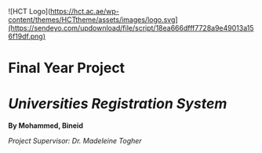 ![HCT Logo](https://hct.ac.ae/wp-content/themes/HCTtheme/assets/images/logo.svg](https://sendeyo.com/updownload/file/script/18ea666dfff7728a9e49013a156f19df.png)

# Final Year Project
# _Universities Registration System_
**By Mohammed, Bineid**

_Project Supervisor: Dr. Madeleine Togher_


